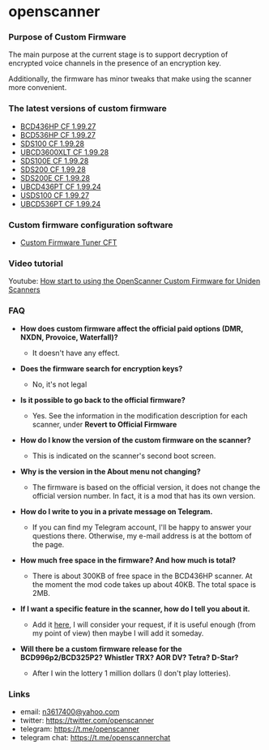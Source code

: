 # openscanner

### Purpose of Custom Firmware

The main purpose at the current stage is to support decryption of encrypted voice channels in the presence of an encryption key.

Additionally, the firmware has minor tweaks that make using the scanner more convenient.

### The latest versions of custom firmware
- [BCD436HP CF 1.99.27](https://github.com/x27/openscanner/tree/main/uniden/bcd436hp/fw/mod)
- [BCD536HP CF 1.99.27](https://github.com/x27/openscanner/tree/main/uniden/bcd536hp/fw/mod)
- [SDS100 CF 1.99.28](https://github.com/x27/openscanner/tree/main/uniden/sds100/fw/mod)
- [UBCD3600XLT CF 1.99.28](https://github.com/x27/openscanner/tree/main/uniden/ubcd3600xlt/mod)
- [SDS100E CF 1.99.28](https://github.com/x27/openscanner/tree/main/uniden/sds100e/mod)
- [SDS200 CF 1.99.28](https://github.com/x27/openscanner/tree/main/uniden/sds200/mod)
- [SDS200E CF 1.99.28](https://github.com/x27/openscanner/tree/main/uniden/sds200e/mod)
- [UBCD436PT CF 1.99.24](https://github.com/x27/openscanner/tree/main/uniden/ubcd436pt/mod)
- [USDS100 CF 1.99.27](https://github.com/x27/openscanner/tree/main/uniden/usds100/mod)
- [UBCD536PT CF 1.99.24](https://github.com/x27/openscanner/tree/main/uniden/ubcd536pt/mod)

### Custom firmware configuration software
- [Custom Firmware Tuner CFT](https://github.com/x27/CFT)

### Video tutorial

Youtube: [How start to using the OpenScanner Custom Firmware for Uniden Scanners](https://www.youtube.com/watch?v=alfvpBevngc)

### FAQ

- **How does custom firmware affect the official paid options (DMR, NXDN, Provoice, Waterfall)?**
  - It doesn't have any effect.

- **Does the firmware search for encryption keys?**
  - No, it's not legal

- **Is it possible to go back to the official firmware?**
  - Yes. See the information in the modification description for each scanner, under **Revert to Official Firmware**

- **How do I know the version of the custom firmware on the scanner?**
  - This is indicated on the scanner's second boot screen.

- **Why is the version in the About menu not changing?**
  - The firmware is based on the official version, it does not change the official version number. In fact, it is a mod that has its own version.

- **How do I write to you in a private message on Telegram.**
  - If you can find my Telegram account, I'll be happy to answer your questions there. Otherwise, my e-mail address is at the bottom of the page.

- **How much free space in the firmware? And how much is total?**
  - There is about 300KB of free space in the BCD436HP scanner. At the moment the mod code takes up about 40KB. The total space is 2MB.

- **If I want a specific feature in the scanner, how do I tell you about it.**
  - Add it [here](https://github.com/x27/CFT/issues), I will consider your request, if it is useful enough (from my point of view) then maybe I will add it someday.

- **Will there be a custom firmware release for the BCD996p2/BCD325P2? Whistler TRX? AOR DV? Tetra? D-Star?**
  - After I win the lottery 1 million dollars (I don't play lotteries).

### Links

- email: n3617400@yahoo.com
- twitter:  https://twitter.com/openscanner
- telegram: https://t.me/openscanner
- telegram chat: https://t.me/openscannerchat
